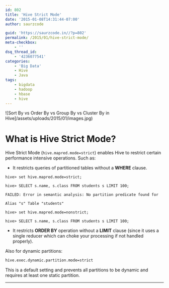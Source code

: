 ```yaml
---
id: 802
title: 'Hive Strict Mode'
date: '2015-01-08T14:31:44-07:00'
author: saurzcode

guid: 'https://saurzcode.in//?p=802'
permalink: /2015/01/hive-strict-mode/
meta-checkbox:
    - ''
dsq_thread_id:
    - '4236077541'
categories:
    - 'Big Data'
    - Hive
    - Java
tags:
    - bigdata
    - hadoop
    - hbase
    - hive
---
```


![Sort By vs Order By vs Group By vs Cluster By in Hive]/assets/uploads/2015/01/images.jpg)

# What is Hive Strict Mode?

Hive Strict Mode (`hive.mapred.mode=strict`) enables Hive to restrict certain performance intensive operations. Such as:
<!--more-->
- It restricts queries of partitioned tables without a **WHERE** clause.

```vim
hive> set hive.mapred.mode=strict;

hive> SELECT s.name, s.class FROM students s LIMIT 100;

FAILED: Error in semantic analysis: No partition predicate found for

Alias "s" Table "students"

hive> set hive.mapred.mode=nonstrict;

hive> SELECT s.name, s.class FROM students s LIMIT 100;
```

- It restricts **ORDER BY** operation without a **LIMIT** clause (since it uses a single reducer which can choke your processing if not handled properly).

Also for dynamic partitions:

```sh
hive.exec.dynamic.partition.mode=strict
```

This is a default setting and prevents all partitions to be dynamic and requires at least one static partition.

---